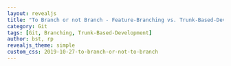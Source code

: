 ```yaml
---
layout: revealjs
title: "To Branch or not Branch - Feature-Branching vs. Trunk-Based-Development"
category: Git
tags: [Git, Branching, Trunk-Based-Development]
author: bst, rp
revealjs_theme: simple
custom_css: 2019-10-27-to-branch-or-not-to-branch
---
```


<link href="https://fonts.googleapis.com/css?family=UnifrakturMaguntia&display=swap" rel="stylesheet">
<link href="https://fonts.googleapis.com/css?family=EB+Garamond&display=swap" rel="stylesheet">

<section data-markdown="01-vorspann/index.md" data-separator-vertical="^====*\n"></section>
<section data-markdown="02-feature-branching-team/index.md" data-separator-vertical="^====*\n"></section>
<section data-markdown="03-trunk-based-team/index.md" data-separator-vertical="^====*\n"></section>
<section data-markdown="04-ungestoert-arbeiten-koennen/index.md" data-separator-vertical="^====*\n"></section>
<section data-markdown="05-stabile-basis-fuer-die-entwicklung/index.md" data-separator-vertical="^====*\n"></section>
<section data-markdown="06-refactoring/index.md" data-separator-vertical="^====*\n"></section>
<section data-markdown="07-schoene-historie/index.md" data-separator-vertical="^====*\n"></section>
<section data-markdown="08-truck-factor/index.md" data-separator-vertical="^====*\n"></section>
<section data-markdown="09-bug-fixing/index.md" data-separator-vertical="^====*\n"></section>
<section data-markdown="10-feature-picking/index.md" data-separator-vertical="^====*\n"></section>
<section data-markdown="11-team-groesse/index.md" data-separator-vertical="^====*\n"></section>
<section data-markdown="12-zusammenfassung/index.md" data-separator-vertical="^====*\n"></section>
<section data-markdown="13-abspann/index.md" data-separator-vertical="^====*\n"></section>
<section data-markdown="99/meta.md" data-separator-vertical="^====*\n"></section>